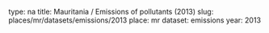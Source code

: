 type: na
title: Mauritania / Emissions of pollutants (2013)
slug: places/mr/datasets/emissions/2013
place: mr
dataset: emissions
year: 2013
